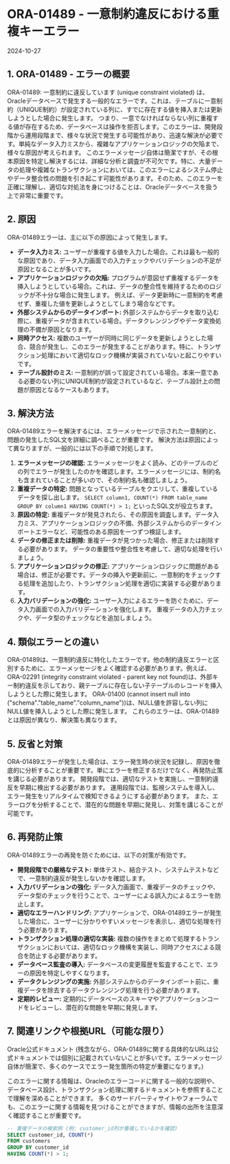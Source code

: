# ORA-01489 - 一意制約違反における重複キーエラー
2024-10-27

## 1. ORA-01489 - エラーの概要

ORA-01489: 一意制約に違反しています (unique constraint violated) は、Oracleデータベースで発生する一般的なエラーです。これは、テーブルに一意制約（UNIQUE制約）が設定されている列に、すでに存在する値を挿入または更新しようとした場合に発生します。  つまり、一意でなければならない列に重複する値が存在するため、データベースは操作を拒否します。このエラーは、開発段階から運用段階まで、様々な状況で発生する可能性があり、迅速な解決が必要です。単純なデータ入力ミスから、複雑なアプリケーションロジックの欠陥まで、様々な原因が考えられます。  このエラーメッセージ自体は簡潔ですが、その根本原因を特定し解決するには、詳細な分析と調査が不可欠です。特に、大量データの処理や複雑なトランザクションにおいては、このエラーによるシステム停止やデータ整合性の問題を引き起こす可能性があります。そのため、このエラーを正確に理解し、適切な対処法を身につけることは、Oracleデータベースを扱う上で非常に重要です。


## 2. 原因

ORA-01489エラーは、主に以下の原因によって発生します。

* **データ入力ミス:** ユーザーが重複する値を入力した場合。これは最も一般的な原因であり、データ入力画面での入力チェックやバリデーションの不足が原因となることが多いです。
* **アプリケーションロジックの欠陥:** プログラムが意図せず重複するデータを挿入しようとしている場合。これは、データの整合性を維持するためのロジックが不十分な場合に発生します。 例えば、データ更新時に一意制約を考慮せず、重複した値を更新しようとしてしまう場合などです。
* **外部システムからのデータインポート:** 外部システムからデータを取り込む際に、重複データが含まれている場合。データクレンジングやデータ変換処理の不備が原因となります。
* **同時アクセス:** 複数のユーザーが同時に同じデータを更新しようとした場合、競合が発生し、このエラーが発生することがあります。特に、トランザクション処理において適切なロック機構が実装されていないと起こりやすいです。
* **テーブル設計のミス:** 一意制約が誤って設定されている場合。本来一意である必要のない列にUNIQUE制約が設定されているなど、テーブル設計上の問題が原因となるケースもあります。


## 3. 解決方法

ORA-01489エラーを解決するには、エラーメッセージで示された一意制約と、問題の発生したSQL文を詳細に調べることが重要です。  解決方法は原因によって異なりますが、一般的には以下の手順で対処します。

1. **エラーメッセージの確認:** エラーメッセージをよく読み、どのテーブルのどの列でエラーが発生したのかを確認します。エラーメッセージには、制約名も含まれていることが多いので、その制約名も確認しましょう。
2. **重複データの特定:** 問題となっているテーブルをクエリして、重複しているデータを探し出します。  `SELECT column1, COUNT(*) FROM table_name GROUP BY column1 HAVING COUNT(*) > 1;`  といったSQL文が役立ちます。
3. **原因の特定:** 重複データが発見されたら、その原因を調査します。データ入力ミス、アプリケーションロジックの不備、外部システムからのデータインポートエラーなど、可能性のある原因を一つずつ検証します。
4. **データの修正または削除:** 重複データが見つかった場合、修正または削除する必要があります。  データの重要性や整合性を考慮して、適切な処理を行いましょう。
5. **アプリケーションロジックの修正:** アプリケーションロジックに問題がある場合は、修正が必要です。データの挿入や更新前に、一意制約をチェックする処理を追加したり、トランザクション処理を適切に実装する必要があります。
6. **入力バリデーションの強化:** ユーザー入力によるエラーを防ぐために、データ入力画面での入力バリデーションを強化します。  重複データの入力チェックや、データ型のチェックなどを追加しましょう。


## 4. 類似エラーとの違い

ORA-01489は、一意制約違反に特化したエラーです。他の制約違反エラーと区別するために、エラーメッセージをよく確認する必要があります。例えば、ORA-02291 (integrity constraint violated - parent key not found)は、外部キー制約違反を示しており、親テーブルに存在しない子テーブルのレコードを挿入しようとした際に発生します。 ORA-01400 (cannot insert null into ("schema"."table_name"."column_name"))は、NULL値を許容しない列にNULL値を挿入しようとした際に発生します。 これらのエラーは、ORA-01489とは原因が異なり、解決策も異なります。


## 5. 反省と対策

ORA-01489エラーが発生した場合は、エラー発生時の状況を記録し、原因を徹底的に分析することが重要です。単にエラーを修正するだけでなく、再発防止策を講じる必要があります。  開発段階では、適切なテストを実施し、一意制約違反を早期に検出する必要があります。  運用段階では、監視システムを導入し、エラー発生をリアルタイムで検知できるようにする必要があります。  また、エラーログを分析することで、潜在的な問題を早期に発見し、対策を講じることが可能です。


## 6. 再発防止策

ORA-01489エラーの再発を防ぐためには、以下の対策が有効です。

* **開発段階での厳格なテスト:** 単体テスト、結合テスト、システムテストなどで、一意制約違反が発生しないかを確認します。
* **入力バリデーションの強化:** データ入力画面で、重複データのチェックや、データ型のチェックを行うことで、ユーザーによる誤入力によるエラーを防止します。
* **適切なエラーハンドリング:** アプリケーションで、ORA-01489エラーが発生した場合に、ユーザーに分かりやすいメッセージを表示し、適切な処理を行う必要があります。
* **トランザクション処理の適切な実装:** 複数の操作をまとめて処理するトランザクションにおいては、適切なロック機構を実装し、同時アクセスによる競合を防止する必要があります。
* **データベース監査の導入:** データベースの変更履歴を監査することで、エラーの原因を特定しやすくなります。
* **データクレンジングの実施:** 外部システムからのデータインポート前に、重複データを除去するデータクレンジング処理を行う必要があります。
* **定期的レビュー:** 定期的にデータベースのスキーマやアプリケーションコードをレビューし、潜在的な問題を早期に発見します。


## 7. 関連リンクや根拠URL（可能な限り）

Oracle公式ドキュメント (残念ながら、ORA-01489に関する具体的なURLは公式ドキュメントでは個別に記載されていないことが多いです。エラーメッセージ自体が簡潔で、多くのケースでエラー発生箇所の特定が重要になります。)

このエラーに関する情報は、Oracleのエラーコードに関する一般的な説明や、データベース設計、トランザクション処理に関するドキュメントを参照することで理解を深めることができます。  多くのサードパーティサイトやフォーラムでも、このエラーに関する情報を見つけることができますが、情報の出所を注意深く確認することが重要です。


```sql
-- 重複データの検索例 (例: customer_id列が重複しているかを確認)
SELECT customer_id, COUNT(*) 
FROM customers
GROUP BY customer_id
HAVING COUNT(*) > 1;
```